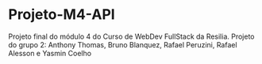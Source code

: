 # Projeto-M4-API
 Projeto final do módulo 4 do Curso de WebDev FullStack da Resilia. Projeto do grupo 2: Anthony Thomas, Bruno Blanquez, Rafael Peruzini, Rafael Alesson e Yasmin Coelho 
